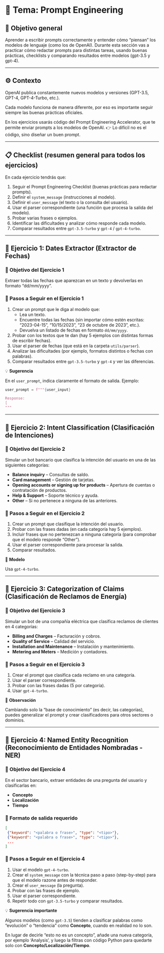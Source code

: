 # 🧠 Tema: Prompt Engineering

## 📘 Objetivo general

Aprender a escribir prompts correctamente y entender cómo “piensan” los modelos de lenguaje (como los de OpenAI). Durante esta sección vas a practicar cómo redactar prompts para distintas tareas, usando buenas prácticas, checklists y comparando resultados entre modelos (gpt-3.5 y gpt-4).

---

## ⚙️ Contexto

OpenAI publica constantemente nuevos modelos y versiones (GPT-3.5, GPT-4, GPT-4-Turbo, etc.).

Cada modelo funciona de manera diferente, por eso es importante seguir siempre las buenas prácticas oficiales.

En los ejercicios usarás código del Prompt Engineering Accelerator, que te permite enviar prompts a los modelos de OpenAI.
👉 Lo difícil no es el código, sino diseñar un buen prompt.

---

## 📋 Checklist (resumen general para todos los ejercicios)

En cada ejercicio tendrás que:

1. Seguir el Prompt Engineering Checklist (buenas prácticas para redactar prompts).
2. Definir el `system_message` (instrucciones al modelo).
3. Definir el `user_message` (el texto o la consulta del usuario).
4. Usar el parser correspondiente (una función que procesa la salida del modelo).
5. Probar varias frases o ejemplos.
6. Identificar las dificultades y analizar cómo responde cada modelo.
7. Comparar resultados entre `gpt-3.5-turbo` y `gpt-4` / `gpt-4-turbo`.

---

## 🧩 Ejercicio 1: Dates Extractor (Extractor de Fechas)

### 🎯 Objetivo del Ejercicio 1

Extraer todas las fechas que aparezcan en un texto y devolverlas en formato “dd/mm/yyyy”.

### 🧠 Pasos a Seguir en el Ejercicio 1

1. Crear un prompt que le diga al modelo que:
   - Lea un texto.
   - Encuentre todas las fechas (sin importar cómo estén escritas: “2023-04-15”, “10/15/2023”, “23 de octubre de 2023”, etc.).
   - Devuelva un listado de fechas en formato `dd/mm/yyyy`.
2. Probar con los textos que te dan (hay 5 ejemplos con distintas formas de escribir fechas).
3. Usar el parser de fechas (que está en la carpeta `utils/parser`).
4. Analizar las dificultades (por ejemplo, formatos distintos o fechas con palabras).
5. Comparar resultados entre `gpt-3.5-turbo` y `gpt-4` y ver las diferencias.

💡 **Sugerencia**

En el `user_prompt`, indica claramente el formato de salida. Ejemplo:

```python
user_prompt = f"""{user_input}

Response:
[
"""
```

---

## 🧩 Ejercicio 2: Intent Classification (Clasificación de Intenciones)

### 🎯 Objetivo del Ejercicio 2

Simular un bot bancario que clasifica la intención del usuario en una de las siguientes categorías:

- **Balance inquiry** – Consultas de saldo.
- **Card management** – Gestión de tarjetas.
- **Opening accounts or signing up for products** – Apertura de cuentas o contratación de productos.
- **Help & Support** – Soporte técnico y ayuda.
- **Other** – Si no pertenece a ninguna de las anteriores.

### 🧠 Pasos a Seguir en el Ejercicio 2

1. Crear un prompt que clasifique la intención del usuario.
2. Probar con las frases dadas (en cada categoría hay 5 ejemplos).
3. Incluir frases que no pertenezcan a ninguna categoría (para comprobar que el modelo responde “Other”).
4. Usar el parser correspondiente para procesar la salida.
5. Comparar resultados.

🔧 **Modelo**

Usa `gpt-4-turbo`.

---

## 🧩 Ejercicio 3: Categorization of Claims (Clasificación de Reclamos de Energía)

### 🎯 Objetivo del Ejercicio 3

Simular un bot de una compañía eléctrica que clasifica reclamos de clientes en 4 categorías:

- **Billing and Charges** – Facturación y cobros.
- **Quality of Service** – Calidad del servicio.
- **Installation and Maintenance** – Instalación y mantenimiento.
- **Metering and Meters** – Medición y contadores.

### 🧠 Pasos a Seguir en el Ejercicio 3

1. Crear el prompt que clasifica cada reclamo en una categoría.
2. Usar el parser correspondiente.
3. Probar con las frases dadas (5 por categoría).
4. Usar `gpt-4-turbo`.

💬 **Observación**

Cambiando solo la “base de conocimiento” (es decir, las categorías), puedes generalizar el prompt y crear clasificadores para otros sectores o dominios.

---

## 🧩 Ejercicio 4: Named Entity Recognition (Reconocimiento de Entidades Nombradas - NER)

### 🎯 Objetivo del Ejercicio 4

En el sector bancario, extraer entidades de una pregunta del usuario y clasificarlas en:

- **Concepto**
- **Localización**
- **Tiempo**

### 🧱 Formato de salida requerido

```json
[
 {"keyword": "<palabra o frase>", "type": "<tipo>"},
 {"keyword": "<palabra o frase>", "type": "<tipo>"},
 ...
]
```

### 🧠 Pasos a Seguir en el Ejercicio 4

1. Usar el modelo `gpt-4-turbo`.
2. Crear el `system_message` con la técnica paso a paso (step-by-step) para que el modelo razone antes de responder.
3. Crear el `user_message` (la pregunta).
4. Probar con las frases de ejemplo.
5. Usar el parser correspondiente.
6. Repetir todo con `gpt-3.5-turbo` y comparar resultados.

💡 **Sugerencia importante**

Algunos modelos (como `gpt-3.5`) tienden a clasificar palabras como “evolución” o “tendencia” como **Concepto**, cuando en realidad no lo son.

En lugar de decirle “esto no es un concepto”, añade una nueva categoría, por ejemplo ‘Analysis’, y luego la filtras con código Python para quedarte solo con **Concepto/Localización/Tiempo**.
